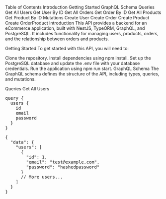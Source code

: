 Table of Contents
Introduction
Getting Started
GraphQL Schema
Queries
Get All Users
Get User By ID
Get All Orders
Get Order By ID
Get All Products
Get Product By ID
Mutations
Create User
Create Order
Create Product
Create OrderProduct
Introduction
This API provides a backend for an eCommerce application, built with NestJS, TypeORM, GraphQL, and PostgreSQL. It includes functionality for managing users, products, orders, and the relationship between orders and products.

Getting Started
To get started with this API, you will need to:

Clone the repository.
Install dependencies using npm install.
Set up the PostgreSQL database and update the .env file with your database credentials.
Run the application using npm run start.
GraphQL Schema
The GraphQL schema defines the structure of the API, including types, queries, and mutations.

Queries
Get All Users

<pre>
query {
  users {
    id
    email
    password
  }
}
</pre>
<pre>
{
  "data": {
    "users": [
      {
        "id": 1,
        "email": "test@example.com",
        "password": "hashedpassword"
      }
      // More users...
    ]
  }
}
</pre>
